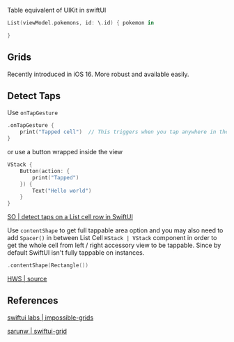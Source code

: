 
Table equivalent of UIKit in swiftUI


```swift
List(viewModel.pokemons, id: \.id) { pokemon in

}

```


## Grids

Recently introduced in iOS 16.
More robust and available easily.

## Detect Taps

Use  `onTapGesture`
```swift
.onTapGesture {
    print("Tapped cell")  // This triggers when you tap anywhere in the cell
}
```

or use a button wrapped inside the view

```swift
VStack {
    Button(action: {
        print("Tapped")
    }) {
        Text("Hello world")
    }
}
```

[SO | detect taps on a List cell row in SwiftUI](https://stackoverflow.com/questions/68346592/how-to-detect-taps-on-a-list-cell-row-in-swiftui)


Use `contentShape` to get full tappable area option and you may also need to add `Spacer()` in between List Cell `HStack | VStack` component in order to get the whole cell from left / right accessory view to be tappable.  Since by default SwiftUI isn't fully tappable on instances.

```swift
.contentShape(Rectangle())
```

[HWS | source](https://www.hackingwithswift.com/quick-start/swiftui/how-to-control-the-tappable-area-of-a-view-using-contentshape)

## References

[swiftui labs | impossible-grids](https://swiftui-lab.com/impossible-grids/)

[sarunw | swiftui-grid](https://sarunw.com/posts/swiftui-grid/)









